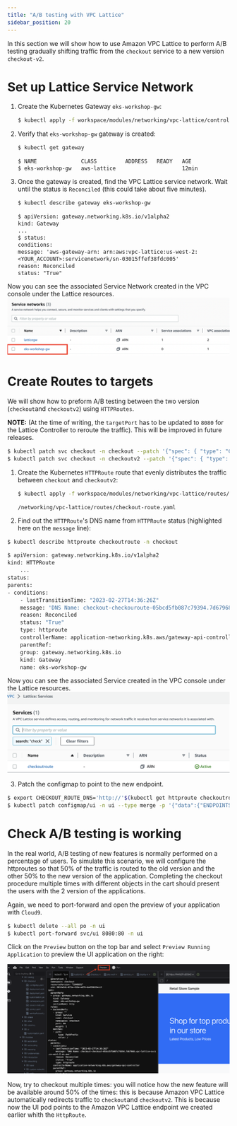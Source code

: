 ```yaml
---
title: "A/B testing with VPC Lattice"
sidebar_position: 20
---
```


In this section we will show how to use Amazon VPC Lattice to perform A/B testing gradually shifting traffic from the `checkout` service to a new version `checkout-v2`.

# Set up Lattice Service Network

1. Create the Kubernetes Gateway `eks-workshop-gw`:
   ```bash
   $ kubectl apply -f workspace/modules/networking/vpc-lattice/controller/eks-workshop-gw.yaml
   ```
1. Verify that `eks-workshop-gw` gateway is created:
   ```bash
   $ kubectl get gateway  
   ```
   ```
   $ NAME              CLASS         ADDRESS   READY   AGE
   $ eks-workshop-gw   aws-lattice                     12min
   ```

1. Once the gateway is created, find the VPC Lattice service network. Wait until the status is `Reconciled` (this could take about five minutes).
   ```bash
   $ kubectl describe gateway eks-workshop-gw
   ```
   ```
   $ apiVersion: gateway.networking.k8s.io/v1alpha2
   kind: Gateway
   ...
   $ status:
   conditions:
   message: 'aws-gateway-arn: arn:aws:vpc-lattice:us-west-2:<YOUR_ACCOUNT>:servicenetwork/sn-03015ffef38fdc005'
   reason: Reconciled
   status: "True"
   ```
 Now you can see the associated Service Network created in the VPC console under the Lattice resources.
![Checkout Service Network](assets/servicenetwork.png)

# Create Routes to targets
We will show how to preform A/B testing between the two version (`checkout`and `checkoutv2`) using `HTTPRoutes`.

**NOTE:** (At the time of writing, the `targetPort` has to be updated  to `8080` for the Lattice Controller to reroute the traffic). This will be improved in future releases.

```bash
$ kubectl patch svc checkout -n checkout --patch '{"spec": { "type": "ClusterIP", "ports": [ { "name": "http", "port": 80, "protocol": "TCP", "targetPort": 8080 } ] } }'
$ kubectl patch svc checkout -n checkoutv2 --patch '{"spec": { "type": "ClusterIP", "ports": [ { "name": "http", "port": 80, "protocol": "TCP", "targetPort": 8080 } ] } }' 
```

1. Create the Kubernetes `HTTPRoute` route that evenly distributes the traffic between `checkout` and `checkoutv2`:
   ```bash
   $ kubectl apply -f workspace/modules/networking/vpc-lattice/routes/checkout-route.yaml
   ```
   ```file
   /networking/vpc-lattice/routes/checkout-route.yaml
   ```

2. Find out the `HTTPRoute`'s DNS name from `HTTPRoute` status (highlighted here on the `message` line):

```bash
$ kubectl describe httproute checkoutroute -n checkout
```

```bash
$ apiVersion: gateway.networking.k8s.io/v1alpha2
kind: HTTPRoute
    ...
status:
parents:
- conditions:
    - lastTransitionTime: "2023-02-27T14:36:26Z"
    message: 'DNS Name: checkout-checkouroute-05bcd5fb087c79394.7d67968.vpc-lattice-svcs.us-west-2.on.aws'
    reason: Reconciled
    status: "True"
    type: httproute
    controllerName: application-networking.k8s.aws/gateway-api-controller
    parentRef:
    group: gateway.networking.k8s.io
    kind: Gateway
    name: eks-workshop-gw
```

 Now you can see the associated Service created in the VPC console under the Lattice resources.
![CheckoutRoute Service](assets/checkoutroute.png)

3. Patch the configmap to point to the new endpoint.

```bash
$ export CHECKOUT_ROUTE_DNS='http://'$(kubectl get httproute checkoutroute -n checkout -o json | jq -r '.status.parents[0].conditions[0].message' | cut  -c 11-)
$ kubectl patch configmap/ui -n ui --type merge -p '{"data":{"ENDPOINTS_CHECKOUT": "'${CHECKOUT_ROUTE_DNS}'"}}'
```

# Check A/B testing is working

In the real world, A/B testing of new features is normally performed on a percentage of users. 
To simulate this scenario, we will configure the httproutes so that 50% of the traffic is routed to the old version and the other 50% to the new version of the application. 
Completing the checkout procedure multiple times with different objects in the cart should present the users with the 2 version of the applications. 

Again, we need to port-forward and open the preview of your application with `Cloud9`.

```bash
$ kubectl delete --all po -n ui
$ kubectl port-forward svc/ui 8080:80 -n ui
```
Click on the `Preview` button on the top bar and select `Preview Running Application` to preview the UI application on the right:


![Preview your application](assets/preview-app.png)

Now, try to checkout multiple times: you will notice how the new feature will be available around 50% of the times: this is because Amazon VPC Lattice automatically redirects traffic to `checkout`and `checkoutv2`. This is because now the UI pod points to the Amazon VPC Lattice endpoint we created earlier whith the `HttpRoute`.





